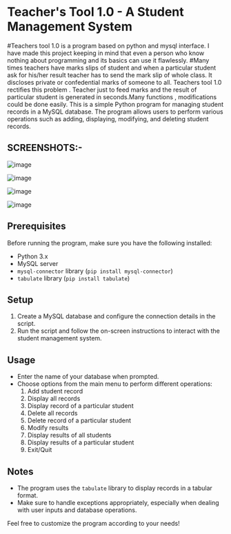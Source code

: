 # Teacher's Tool 1.0 - A Student Management System
#Teachers tool 1.0  is a program based on python and mysql interface.  I have made this project keeping in mind that even a person who know nothing about programming and its basics can use it flawlessly.
#Many times teachers have marks slips of student and when a particular student ask for his/her result teacher has to send the mark slip of whole class. It discloses private or confedential marks of someone to all. Teachers tool 1.0 rectifies this problem . Teacher just to feed marks and the result of particular student is generated in seconds.Many functions , modifications could be done easily.
This is a simple Python program for managing student records in a MySQL database. The program allows users to perform various operations such as adding, displaying, modifying, and deleting student records.


## SCREENSHOTS:-
![image](https://github.com/SV3993/Teacher-s-Tool-1.0/assets/114180037/49ed284c-ce7b-4bdd-bc12-9834ceb6f194)


![image](https://github.com/SV3993/Teacher-s-Tool-1.0/assets/114180037/8a4f6f8d-ed14-40c2-b080-3c2b06aed7a8)


![image](https://github.com/SV3993/Teacher-s-Tool-1.0/assets/114180037/e6a8d25e-160c-4676-a316-d57440f29e26)


![image](https://github.com/SV3993/Teacher-s-Tool-1.0/assets/114180037/a23a8c09-a123-4709-a215-1c079f188954)



## Prerequisites

Before running the program, make sure you have the following installed:

- Python 3.x
- MySQL server
- `mysql-connector` library (`pip install mysql-connector`)
- `tabulate` library (`pip install tabulate`)

## Setup

1. Create a MySQL database and configure the connection details in the script.
2. Run the script and follow the on-screen instructions to interact with the student management system.

## Usage

- Enter the name of your database when prompted.
- Choose options from the main menu to perform different operations:
  1. Add student record
  2. Display all records
  3. Display record of a particular student
  4. Delete all records
  5. Delete record of a particular student
  6. Modify results
  7. Display results of all students
  8. Display results of a particular student
  9. Exit/Quit

## Notes

- The program uses the `tabulate` library to display records in a tabular format.
- Make sure to handle exceptions appropriately, especially when dealing with user inputs and database operations.

Feel free to customize the program according to your needs!
